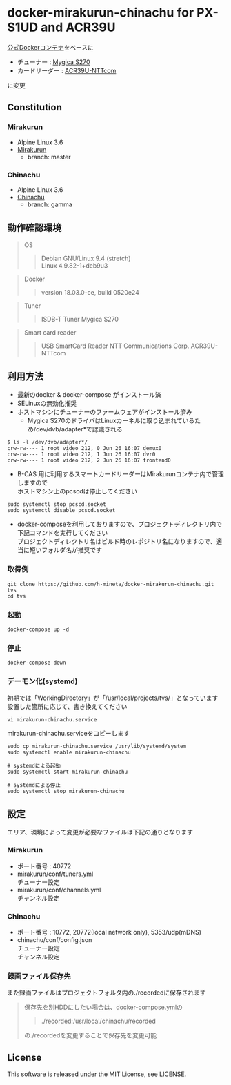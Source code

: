 # docker-mirakurun-chinachu for PX-S1UD and ACR39U
[公式Dockerコンテナ](https://github.com/Chinachu/docker-mirakurun-chinachu)をベースに

- チューナー : [Mygica S270](https://www.geniatech.com/product/s270-fullseg-usb-tv/)
- カードリーダー : [ACR39U-NTTcom](http://www.ntt.com/business/services/application/authentication/jpki/download6.html)

に変更

## Constitution
### Mirakurun
- Alpine Linux 3.6
- [Mirakurun](https://github.com/kanreisa/Mirakurun)
  - branch: master

### Chinachu
- Alpine Linux 3.6
- [Chinachu](https://github.com/kanreisa/Chinachu)
  - branch: gamma

## 動作確認環境
> OS
>>Debian GNU/Linux 9.4 (stretch)  
>> Linux 4.9.82-1+deb9u3  

>Docker
>>version 18.03.0-ce, build 0520e24  

>Tuner
>>ISDB-T Tuner Mygica S270  

>Smart card reader
>>USB SmartCard Reader NTT Communications Corp. ACR39U-NTTcom  

## 利用方法
- 最新のdocker & docker-compose がインストール済
- SELinuxの無効化推奨
- ホストマシンにチューナーのファームウェアがインストール済み
    + Mygica S270のドライバはLinuxカーネルに取り込まれているため/dev/dvb/adapter\*で認識される
```
$ ls -l /dev/dvb/adapter*/
crw-rw---- 1 root video 212, 0 Jun 26 16:07 demux0
crw-rw---- 1 root video 212, 1 Jun 26 16:07 dvr0
crw-rw---- 1 root video 212, 2 Jun 26 16:07 frontend0
```
- B-CAS 用に利用するスマートカードリーダーはMirakurunコンテナ内で管理しますので  
ホストマシン上のpcscdは停止してください
```
sudo systemctl stop pcscd.socket
sudo systemctl disable pcscd.socket
```

- docker-composeを利用しておりますので、プロジェクトディレクトリ内で下記コマンドを実行してください  
プロジェクトディレクトリ名はビルド時のレポジトリ名になりますので、適当に短いフォルダ名が推奨です

### 取得例
```shell
git clone https://github.com/h-mineta/docker-mirakurun-chinachu.git tvs
cd tvs
```
### 起動
```shell
docker-compose up -d
```
### 停止
```shell
docker-compose down
```

### デーモン化(systemd)
初期では「WorkingDirectory」が「/usr/local/projects/tvs/」となっています  
設置した箇所に応じて、書き換えてください
```shell
vi mirakurun-chinachu.service
```

mirakurun-chinachu.serviceをコピーします
```shell
sudo cp mirakurun-chinachu.service /usr/lib/systemd/system
sudo systemctl enable mirakurun-chinachu

# systemdによる起動
sudo systemctl start mirakurun-chinachu

# systemdによる停止
sudo systemctl stop mirakurun-chinachu
```

## 設定
エリア、環境によって変更が必要なファイルは下記の通りとなります
### Mirakurun
- ポート番号 : 40772
- mirakurun/conf/tuners.yml  
チューナー設定
- mirakurun/conf/channels.yml  
チャンネル設定

### Chinachu
- ポート番号 : 10772, 20772(local network only), 5353/udp(mDNS)
- chinachu/conf/config.json  
チューナー設定  
チャンネル設定

### 録画ファイル保存先
また録画ファイルはプロジェクトフォルダ内の./recordedに保存されます  
> 保存先を別HDDにしたい場合は、docker-compose.ymlの
>> ./recorded:/usr/local/chinachu/recorded
>
> の./recordedを変更することで保存先を変更可能

## License
This software is released under the MIT License, see LICENSE.

